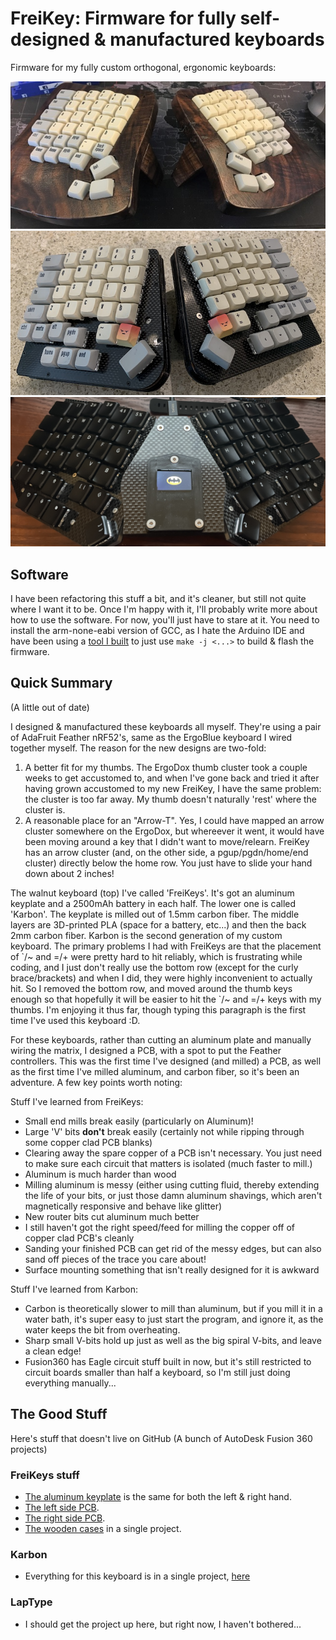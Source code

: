 # FreiKey: Firmware for fully self-designed & manufactured keyboards

Firmware for my fully custom orthogonal, ergonomic keyboards:

![FreiKeys](docs/FinalCanvasXDA.jpg) ![Karbon](docs/KarbonCanvasXDA.jpg)
![LapType](docs/LapType.jpg)

## Software

I have been refactoring this stuff a bit, and it's cleaner, but still not quite
where I want it to be. Once I'm happy with it, I'll probably write more about
how to use the software. For now, you'll just have to stare at it. You need to
install the arm-none-eabi version of GCC, as I hate the Arduino IDE and have
been using a [tool I built](https://github.com/kevinfrei/Arduino2Make) to just
use `make -j <...>` to build & flash the firmware.

## Quick Summary

(A little out of date)

I designed & manufactured these keyboards all myself. They're using a pair of
AdaFruit Feather nRF52's, same as the ErgoBlue keyboard I wired together myself.
The reason for the new designs are two-fold:

1. A better fit for my thumbs. The ErgoDox thumb cluster took a couple weeks to
   get accustomed to, and when I've gone back and tried it after having grown
   accustomed to my new FreiKey, I have the same problem: the cluster is too far
   away. My thumb doesn't naturally 'rest' where the cluster is.
2. A reasonable place for an "Arrow-T". Yes, I could have mapped an arrow
   cluster somewhere on the ErgoDox, but whereever it went, it would have been
   moving around a key that I didn't want to move/relearn. FreiKey has an arrow
   cluster (and, on the other side, a pgup/pgdn/home/end cluster) directly below
   the home row. You just have to slide your hand down about 2 inches!

The walnut keyboard (top) I've called 'FreiKeys'. It's got an aluminum keyplate
and a 2500mAh battery in each half. The lower one is called 'Karbon'. The
keyplate is milled out of 1.5mm carbon fiber. The middle layers are 3D-printed
PLA (space for a battery, etc...) and then the back 2mm carbon fiber. Karbon is
the second generation of my custom keyboard. The primary problems I had with
FreiKeys are that the placement of \`/~ and =/+ were pretty hard to hit
reliably, which is frustrating while coding, and I just don't really use the
bottom row (except for the curly brace/brackets) and when I did, they were
highly inconvenient to actually hit. So I removed the bottom row, and moved
around the thumb keys enough so that hopefully it will be easier to hit the \`/~
and =/+ keys with my thumbs. I'm enjoying it thus far, though typing this
paragraph is the first time I've used this keyboard :D.

For these keyboards, rather than cutting an aluminum plate and manually wiring
the matrix, I designed a PCB, with a spot to put the Feather controllers. This
was the first time I've designed (and milled) a PCB, as well as the first time
I've milled aluminum, and carbon fiber, so it's been an adventure. A few key
points worth noting:

Stuff I've learned from FreiKeys:

- Small end mills break easily (particularly on Aluminum)!
- Large 'V' bits **don't** break easily (certainly not while ripping through
  some copper clad PCB blanks)
- Clearing away the spare copper of a PCB isn't necessary. You just need to make
  sure each circuit that matters is isolated (much faster to mill.)
- Aluminum is much harder than wood
- Milling aluminum is messy (either using cutting fluid, thereby extending the
  life of your bits, or just those damn aluminum shavings, which aren't
  magnetically responsive and behave like glitter)
- New router bits cut aluminum much better
- I still haven't got the right speed/feed for milling the copper off of copper
  clad PCB's cleanly
- Sanding your finished PCB can get rid of the messy edges, but can also sand
  off pieces of the trace you care about!
- Surface mounting something that isn't really designed for it is awkward

Stuff I've learned from Karbon:

- Carbon is theoretically slower to mill than aluminum, but if you mill it in a
  water bath, it's super easy to just start the program, and ignore it, as the
  water keeps the bit from overheating.
- Sharp small V-bits hold up just as well as the big spiral V-bits, and leave a
  clean edge!
- Fusion360 has Eagle circuit stuff built in now, but it's still restricted to
  circuit boards smaller than half a keyboard, so I'm still just doing
  everything manually...

## The Good Stuff

Here's stuff that doesn't live on GitHub (A bunch of AutoDesk Fusion 360
projects)

### FreiKeys stuff

- [The aluminum keyplate](https://a360.co/2L1pxVX) is the same for both the left
  & right hand.
- [The left side PCB](https://a360.co/2KXEIiF).
- [The right side PCB](https://a360.co/2KZmqhe).
- [The wooden cases](https://a360.co/2L0rK3Y) in a single project.

### Karbon

- Everything for this keyboard is in a single project,
  [here](https://a360.co/2ZAojex)

### LapType

- I should get the project up here, but right now, I haven't bothered...
